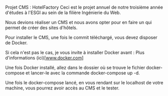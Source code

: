 Projet CMS : HotelFactory
Ceci est le projet annuel de notre troisième année d'études à l'ESGI au sein de la filière Ingénierie du Web.

Nous devions réaliser un CMS et nous avons opter pour en faire un qui permet de créer des sites d'hôtels.

Pour installer le CMS, une fois le commit téléchargé, vous devez disposer de Docker.

Si cela n'est pas le cas, je vous invite à installer Docker avant : Plus d'informations (ici)[www.docker.com]

Une fois Docker installé, allez dans le dossier où se trouve le fichier docker-compose et lancer-le avec la commande docker-compose up -d.

Une fois le docker-compose lancé, en vous rendant sur le localhost de votre machine, vous pourrez avoir accès au CMS et le tester.
